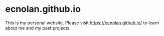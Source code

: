 # ecnolan.github.io

This is my personal website. Please visit https://ecnolan.github.io/ to learn about me and my past projects.
